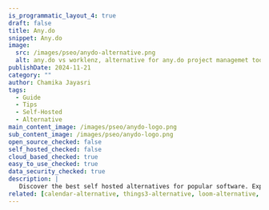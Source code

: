 ```yaml
---
is_programmatic_layout_4: true
draft: false
title: Any.do
snippet: Any.do
image:
  src: /images/pseo/anydo-alternative.png
  alt: any.do vs worklenz, alternative for any.do project managemet tool, task management, resource management, productivity, self-hosted
publishDate: 2024-11-21
category: ""
author: Chamika Jayasri
tags:
  - Guide
  - Tips
  - Self-Hosted
  - Alternative
main_content_image: /images/pseo/anydo-logo.png
sub_content_image: /images/pseo/anydo-logo.png
open_source_checked: false
self_hosted_checked: false
cloud_based_checked: true
easy_to_use_checked: true
data_security_checked: true
description: |
   Discover the best self hosted alternatives for popular software. Explore our comprehensive guides and find the perfect solution for your needs today.
related: [calendar-alternative, things3-alternative, loom-alternative, dropboxpaper-alternative]
---
```

